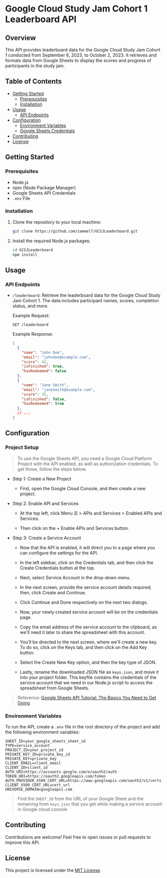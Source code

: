 # Google Cloud Study Jam Cohort 1 Leaderboard API

## Overview

This API provides leaderboard data for the Google Cloud Study Jam Cohort 1 conducted from September 6, 2023, to October 2, 2023. It retrieves and formats data from Google Sheets to display the scores and progress of participants in the study jam.

## Table of Contents

- [Getting Started](#getting-started)
  - [Prerequisites](#prerequisites)
  - [Installation](#installation)
- [Usage](#usage)
  - [API Endpoints](#api-endpoints)
- [Configuration](#configuration)
  - [Environment Variables](#environment-variables)
  - [Google Sheets Credentials](#google-sheets-credentials)
- [Contributing](#contributing)
- [License](#license)

## Getting Started

### Prerequisites

- Node.js
- npm (Node Package Manager)
- Google Sheets API Credentials
- `.env` File

### Installation

1. Clone the repository to your local machine:

   ```bash
   git clone https://github.com/zameel7/GCSJLeaderboard.git
   ```

2. Install the required Node.js packages:

   ```bash
   cd GCSJLeaderboard
   npm install
   ```

## Usage

### API Endpoints

- `/leaderboard`: Retrieve the leaderboard data for the Google Cloud Study Jam Cohort 1. The data includes participant names, scores, completion status, and more.

   Example Request:

   ```http
   GET /leaderboard
   ```

   Example Response:

   ```json
   [
     {
       "name": "John Doe",
       "email": "johndoe@example.com",
       "score": 42,
       "isFinished": true,
       "hasRedeemed": false
     },
     {
       "name": "Jane Smith",
       "email": "janesmith@example.com",
       "score": 35,
       "isFinished": false,
       "hasRedeemed": true
     },
     // ...
   ]
   ```

## Configuration

### Project Setup

> To use the Google Sheets API, you need a Google Cloud Platform Project with the API enabled, as well as authorization credentials. To get those, follow the steps below.

- Step 1: Create a New Project

    - First, open the Google Cloud Console, and then create a new project.

- Step 2: Enable API and Services

    - At the top left, click Menu ☰ > APIs and Services > Enabled APIs and Services.

    - Then click on the + Enable APIs and Services button.

- Step 3: Create a Service Account

    - Now that the API is enabled, it will direct you to a page where you can configure the settings for the API.

    - In the left sidebar, click on the Credentials tab, and then click the Create Credentials button at the top.

    - Next, select Service Account in the drop-down menu.

    - In the next screen, provide the service account details required; then, click Create and Continue.

    - Click Continue and Done respectively on the next two dialogs.

    - Now, your newly created service account will be on the credentials page.

    - Copy the email address of the service account to the clipboard, as we'll need it later to share the spreadsheet with this account.

    - You'll be directed to the next screen, where we'll create a new key. To do so, click on the Keys tab, and then click on the Add Key button.

    - Select the Create New Key option, and then the key type of JSON.

    - Lastly, rename the downloaded JSON file as ```keys.json```, and move it into your project folder. This keyfile contains the credentials of the service account that we need in our Node.js script to access the spreadsheet from Google Sheets.

> Reference: [Google Sheets API Tutorial: The Basics You Need to Get Going](https://stateful.com/blog/google-sheets-api-tutorial)

### Environment Variables

To run the API, create a `.env` file in the root directory of the project and add the following environment variables:

```env
SHEET_ID=your_google_sheets_sheet_id
TYPE=service_account
PROJECT_ID=your_project_id
PRIVATE_KEY_ID=private_key_id
PRIVATE_KEY=private_key
CLIENT_EMAIL=client_email
CLIENT_ID=client_id
AUTH_URI=https://accounts.google.com/o/oauth2/auth
TOKEN_URI=https://oauth2.googleapis.com/token
AUTH_PROVIDER_X509_CERT_URL=https://www.googleapis.com/oauth2/v1/certs
CLIENT_X509_CERT_URL=cert_url
UNIVERSE_DOMAIN=googleapis.com
```

> Find the ```SHEET_ID``` from the URL of your Google Sheet and the remaining from ```keys.json``` that you get while making a service account in Google cloud console

## Contributing

Contributions are welcome! Feel free to open issues or pull requests to improve this API.

## License

This project is licensed under the [MIT License](LICENSE).
